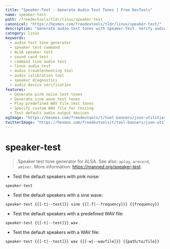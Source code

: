 ```yaml
---
title: "Speaker-Test - Generate Audio Test Tones | Free DevTools"
name: speaker-test
path: /freedevtools/tldr/linux/speaker-test
canonical: "https://hexmos.com/freedevtools/tldr/linux/speaker-test/"
description: "Generate audio test tones with Speaker-Test. Verify audio output, troubleshoot sound issues and ensure proper speaker function. Free online tool, no registration required."
category: linux
keywords:
  - audio test tone generator
  - speaker test command
  - ALSA speaker test
  - sound card test
  - command line audio test
  - linux audio test
  - audio troubleshooting tool
  - audio calibration tool
  - speaker diagnostics
  - audio device verification
features:
  - Generate pink noise test tones
  - Generate sine wave test tones
  - Play predefined WAV file test tones
  - Specify custom WAV file for testing
  - Test default audio output devices
ogImage: "https://hexmos.com/freedevtools/t/tool-banners/json-utilities-banner.png"
twitterImage: "https://hexmos.com/freedevtools/t/tool-banners/json-utilities-banner.png"
---
```


# speaker-test

> Speaker test tone generator for ALSA.
> See also: `aplay`, `arecord`, `amixer`.
> More information: <https://manned.org/speaker-test>.

- Test the default speakers with pink noise:

`speaker-test`

- Test the default speakers with a sine wave:

`speaker-test {{[-t|--test]}} sine {{[-f|--frequency]}} {{frequency}}`

- Test the default speakers with a predefined WAV file:

`speaker-test {{[-t|--test]}} wav`

- Test the default speakers with a WAV file:

`speaker-test {{[-t|--test]}} wav {{[-w|--wavfile]}} {{path/to/file}}`

